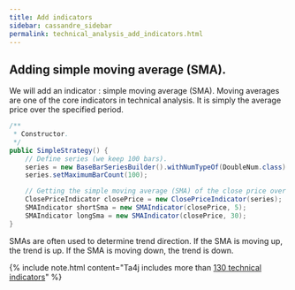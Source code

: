```yaml
---
title: Add indicators
sidebar: cassandre_sidebar
permalink: technical_analysis_add_indicators.html
---
```


## Adding simple moving average (SMA).

We will add an indicator : simple moving average (SMA). Moving averages are one of the core indicators in technical analysis.  It is simply the average price over the specified period.

```java
/**
 * Constructor.
 */
public SimpleStrategy() {
    // Define series (we keep 100 bars).
    series = new BaseBarSeriesBuilder().withNumTypeOf(DoubleNum.class).withName("ETH/BTC").build();
    series.setMaximumBarCount(100);

    // Getting the simple moving average (SMA) of the close price over the last 5 ticks.
    ClosePriceIndicator closePrice = new ClosePriceIndicator(series);
    SMAIndicator shortSma = new SMAIndicator(closePrice, 5);
    SMAIndicator longSma = new SMAIndicator(closePrice, 30);
}
```

SMAs are often used to determine trend direction. If the SMA is moving up, the trend is up. If the SMA is moving down, the trend is down.

{% include note.html content="Ta4j includes more than [130 technical indicators](https://oss.sonatype.org/service/local/repositories/releases/archive/org/ta4j/ta4j-core/0.11/ta4j-core-0.11-javadoc.jar/!/index.html)" %}

